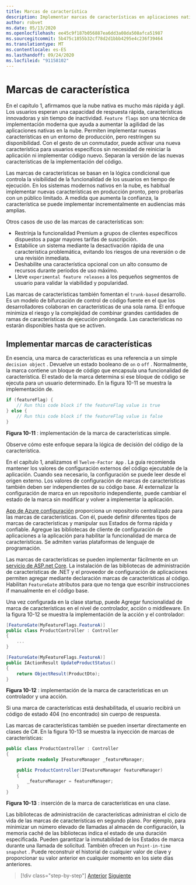 ```yaml
---
title: Marcas de característica
description: Implementar marcas de características en aplicaciones nativas en la nube que aprovechan App de Azure configuración
author: robvet
ms.date: 05/13/2020
ms.openlocfilehash: ee45c9f187b056887ea6dd3a08da508afca51987
ms.sourcegitcommit: 5b475c1855b32cf78d2d1bbb4295e4c236f39464
ms.translationtype: MT
ms.contentlocale: es-ES
ms.lasthandoff: 09/24/2020
ms.locfileid: "91158102"
---
```

# <a name="feature-flags"></a>Marcas de característica

En el capítulo 1, afirmamos que la nube nativa es mucho más rápida y ágil. Los usuarios esperan una capacidad de respuesta rápida, características innovadoras y sin tiempo de inactividad. `Feature flags` son una técnica de implementación moderna que ayuda a aumentar la agilidad de las aplicaciones nativas en la nube. Permiten implementar nuevas características en un entorno de producción, pero restringen su disponibilidad. Con el gesto de un conmutador, puede activar una nueva característica para usuarios específicos sin necesidad de reiniciar la aplicación ni implementar código nuevo. Separan la versión de las nuevas características de la implementación del código.

Las marcas de características se basan en la lógica condicional que controla la visibilidad de la funcionalidad de los usuarios en tiempo de ejecución. En los sistemas modernos nativos en la nube, es habitual implementar nuevas características en producción pronto, pero probarlas con un público limitado. A medida que aumenta la confianza, la característica se puede implementar incrementalmente en audiencias más amplias.

Otros casos de uso de las marcas de características son:

- Restrinja la funcionalidad Premium a grupos de clientes específicos dispuestos a pagar mayores tarifas de suscripción.
- Estabilice un sistema mediante la desactivación rápida de una característica problemática, evitando los riesgos de una reversión o de una revisión inmediata.
- Deshabilite una característica opcional con un alto consumo de recursos durante períodos de uso máximo.
- Lleve `experimental feature releases` a los pequeños segmentos de usuario para validar la viabilidad y popularidad.

Las marcas de características también fomentan el `trunk-based` desarrollo. Es un modelo de bifurcación de control de código fuente en el que los desarrolladores colaboran en características de una sola rama. El enfoque minimiza el riesgo y la complejidad de combinar grandes cantidades de ramas de características de ejecución prolongada. Las características no estarán disponibles hasta que se activen.

## <a name="implementing-feature-flags"></a>Implementar marcas de características

En esencia, una marca de características es una referencia a un simple `decision object` . Devuelve un estado booleano de `on` o `off` . Normalmente, la marca contiene un bloque de código que encapsula una funcionalidad de característica. El estado de la marca determina si ese bloque de código se ejecuta para un usuario determinado. En la figura 10-11 se muestra la implementación de.

```csharp
if (featureFlag) {
    // Run this code block if the featureFlag value is true
} else {
    // Run this code block if the featureFlag value is false
}
```

**Figura 10-11** : implementación de la marca de características simple.

Observe cómo este enfoque separa la lógica de decisión del código de la característica.

En el capítulo 1, analizamos el `Twelve-Factor App` . La guía recomienda mantener los valores de configuración externos del código ejecutable de la aplicación. Cuando sea necesario, la configuración se puede leer desde el origen externo. Los valores de configuración de marcas de características también deben ser independientes de su código base. Al externalizar la configuración de marca en un repositorio independiente, puede cambiar el estado de la marca sin modificar y volver a implementar la aplicación.

[App de Azure configuración](/azure/azure-app-configuration/overview) proporciona un repositorio centralizado para las marcas de características. Con él, puede definir diferentes tipos de marcas de características y manipular sus Estados de forma rápida y confiable. Agregue las bibliotecas de cliente de configuración de aplicaciones a la aplicación para habilitar la funcionalidad de marca de características. Se admiten varias plataformas de lenguaje de programación.

Las marcas de características se pueden implementar fácilmente en un [servicio de ASP.net Core](/azure/azure-app-configuration/use-feature-flags-dotnet-core). La instalación de las bibliotecas de administración de características de .NET y el proveedor de configuración de aplicaciones permiten agregar mediante declaración marcas de características al código. Habilitan `FeatureGate` atributos para que no tenga que escribir instrucciones if manualmente en el código base.

Una vez configurada en la clase startup, puede Agregar funcionalidad de marca de características en el nivel de controlador, acción o middleware. En la figura 10-12 se muestra la implementación de la acción y el controlador:

```csharp
[FeatureGate(MyFeatureFlags.FeatureA)]
public class ProductController : Controller
{
    ...
}
```

```csharp
[FeatureGate(MyFeatureFlags.FeatureA)]
public IActionResult UpdateProductStatus()
{
    return ObjectResult(ProductDto);
}
```

**Figura 10-12** : implementación de la marca de características en un controlador y una acción.

Si una marca de características está deshabilitada, el usuario recibirá un código de estado 404 (no encontrado) sin cuerpo de respuesta.

Las marcas de características también se pueden insertar directamente en clases de C#. En la figura 10-13 se muestra la inyección de marcas de características:

```csharp
public class ProductController : Controller
{
    private readonly IFeatureManager _featureManager;

    public ProductController(IFeatureManager featureManager)
    {
        _featureManager = featureManager;
    }
}
```

**Figura 10-13** : inserción de la marca de características en una clase.

Las bibliotecas de administración de características administran el ciclo de vida de las marcas de características en segundo plano. Por ejemplo, para minimizar un número elevado de llamadas al almacén de configuración, la memoria caché de las bibliotecas indica el estado de una duración especificada. Pueden garantizar la inmutabilidad de los Estados de marca durante una llamada de solicitud. También ofrecen un `Point-in-time snapshot` . Puede reconstruir el historial de cualquier valor de clave y proporcionar su valor anterior en cualquier momento en los siete días anteriores.

>[!div class="step-by-step"]
>[Anterior](devops.md)
>[Siguiente](infrastructure-as-code.md)
